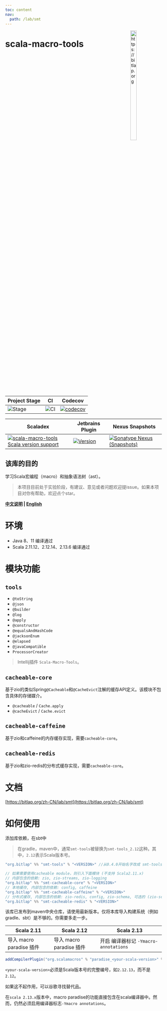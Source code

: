 ```yaml
---
toc: content
nav:
  path: /lab/smt
---
```


<img align="right" width="20%" height="30%" src="img.png" alt="https://bitlap.org"/> 

# scala-macro-tools

| Project Stage | CI              | Codecov                                   |
| ------------- | --------------- | ----------------------------------------- |
| ![Stage]      | ![CI][Badge-CI] | [![codecov][Badge-Codecov]][Link-Codecov] |

| Scaladex                                                                    | Jetbrains Plugin                              | Nexus Snapshots                                                  |
| --------------------------------------------------------------------------- | --------------------------------------------- | ---------------------------------------------------------------- |
| [![scala-macro-tools Scala version support][Badge-Scaladex]][Link-Scaladex] | [![Version][Badge-Jetbrains]][Link-Jetbrains] | [![Sonatype Nexus (Snapshots)][Badge-Snapshots]][Link-Snapshots] |

该库的目的
--

学习Scala宏编程（macro）和抽象语法树（ast）。

> 本项目目前处于实验阶段，有建议、意见或者问题欢迎提issue。如果本项目对你有帮助，欢迎点个star。

**[中文说明](./README_CN.md) | [English](./README.md)**

# 环境

- Java 8、11 编译通过
- Scala 2.11.12、2.12.14、2.13.6 编译通过

# 模块功能

## `tools`

- `@toString`
- `@json`
- `@builder`
- `@log`
- `@apply`
- `@constructor`
- `@equalsAndHashCode`
- `@jacksonEnum`
- `@elapsed`
- `@javaCompatible`
- `ProcessorCreator`

> Intellij插件 `Scala-Macro-Tools`。

## `cacheable-core`

基于zio的类似Spring`@Cacheable`和`@CacheEvict`注解的缓存API定义。该模块不包含具体的存储媒介。

- `@cacheable` / `Cache.apply`
- `@cacheEvict` / `Cache.evict`

## `cacheable-caffeine`

基于zio和caffeine的内存缓存实现，需要`cacheable-core`。

## `cacheable-redis`

基于zio和zio-redis的分布式缓存实现，需要`cacheable-core`。

# 文档

[https://bitlap.org/zh-CN/lab/smt](https://bitlap.org/zh-CN/lab/smt)

# 如何使用

添加库依赖，在sbt中

> 在gradle，maven中，通常`smt-tools`被替换为`smt-tools_2.12`这种。其中，`2.12`表示Scala版本号。

```scala
"org.bitlap" %% "smt-tools" % "<VERSION>" //从0.4.0开始名字改成 smt-tools 

// 如果需要使用cacheable module，则引入下面模块 (不支持 Scala2.11.x)
// 内部包含的依赖: zio, zio-streams, zio-logging
"org.bitlap" %% "smt-cacheable-core" % "<VERSION>"
// 本地缓存, 内部包含的依赖: config, caffeine
"org.bitlap" %% "smt-cacheable-caffeine" % "<VERSION>"
// 分布式缓存, 内部包含的依赖: zio-redis, config, zio-schema, 可选的 (zio-schema-protobuf,zio-schema-derivation用于样例类序列化)
"org.bitlap" %% "smt-cacheable-redis" % "<VERSION>"
```

该库已发布到maven中央仓库，请使用最新版本。仅将本库导入构建系统（例如gradle、sbt）是不够的。你需要多走一步。

| Scala 2.11               | Scala 2.12               | Scala 2.13                            |
| ------------------------ | ------------------------ | ------------------------------------- |
| 导入 macro paradise 插件 | 导入 macro paradise 插件 | 开启 编译器标记 `-Ymacro-annotations` |

```scala
addCompilerPlugin("org.scalamacros" % "paradise_<your-scala-version>" % "<plugin-version>")
```

`<your-scala-version>`必须是Scala版本号的完整编号，如`2.12.13`，而不是`2.12`。

如果这不起作用，可以谷歌寻找替代品。

在`scala 2.13.x`版本中，macro paradise的功能直接包含在scala编译器中。然而，仍然必须启用编译器标志`-Ymacro annotations`。

[Stage]: https://img.shields.io/badge/Project%20Stage-Experimental-yellow.svg
[Badge-CI]: https://github.com/bitlap/scala-macro-tools/actions/workflows/ScalaCI.yml/badge.svg
[Badge-Scaladex]: https://index.scala-lang.org/bitlap/scala-macro-tools/scala-macro-tools/latest-by-scala-version.svg?platform=jvm
[Badge-Jetbrains]: https://img.shields.io/jetbrains/plugin/v/17202-scala-macro-tools
[Badge-Codecov]: https://codecov.io/gh/bitlap/scala-macro-tools/branch/master/graph/badge.svg?token=IA596YRTOT
[Badge-Snapshots]: https://img.shields.io/nexus/s/org.bitlap/smt-tools_2.13?server=https%3A%2F%2Fs01.oss.sonatype.org

[Link-Jetbrains]: https://plugins.jetbrains.com/plugin/17202-scala-macro-tools
[Link-Codecov]: https://codecov.io/gh/bitlap/scala-macro-tools
[Link-Scaladex]: https://index.scala-lang.org/bitlap/scala-macro-tools/scala-macro-tools
[Link-Snapshots]: https://s01.oss.sonatype.org/content/repositories/snapshots/org/bitlap/
